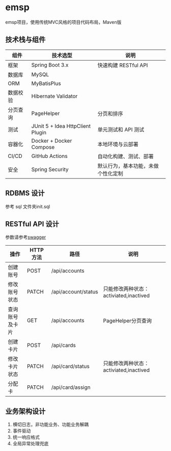 emsp
=============================

emsp项目，使用传统MVC风格的项目代码布局，Maven版

## 技术栈与组件
| 组件    | 技术选型                             | 说明                |
|-------|----------------------------------|-------------------|
| 框架    | Spring Boot 3.x                  | 快速构建 RESTful API  |
| 数据库   | MySQL                            |                   |
| ORM   | MyBatisPlus                      |                   |
| 数据校验  | Hibernate Validator              |                   |
| 分页查询  | PageHelper                       | 分页和排序             |
| 测试    | JUnit 5 + Idea HttpClient Plugin | 单元测试和 API 测试      |
| 容器化   | Docker + Docker Compose          | 本地环境与云部署          |
| CI/CD | GitHub Actions                   | 自动化构建、测试、部署       |
| 安全    | Spring Security                  | 默认行为，基本功能，未做个性化定制 |

## RDBMS 设计
参考 sql 文件夹init.sql

## RESTful API 设计
参数请参考[swagger](http://101.201.46.166:8080/swagger-ui/index.html#/)

| 操作      | HTTP 方法 | 路径                  | 说明                            |
|---------|---------|---------------------|-------------------------------|
| 创建账号    | POST    | /api/accounts       |                               |
| 修改账号状态  | PATCH   | /api/account/status | 只能修改两种状态：activiated,inactived |
| 查询账号及卡片 | GET     | /api/accounts       | PageHelper分页查询                |
| 创建卡片    | POST    | /api/cards          |                               |
| 修改卡片状态  | PATCH    | /api/card/status    | 只能修改两种状态：activiated,inactived |
| 分配卡     | PATCH    | /api/card/assign    |                               |
## 业务架构设计
1. 横切日志，非功能业务、功能业务解耦
2. 事件驱动
3. 统一响应格式
4. 全局异常处理兜底
